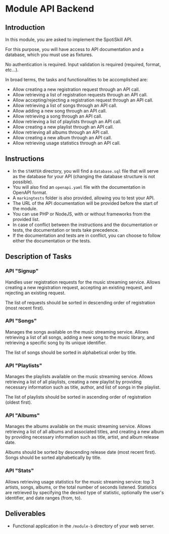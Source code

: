 # Module API Backend

## Introduction

In this module, you are asked to implement the SpotiSkill API.

For this purpose, you will have access to API documentation and a database, which you must use as fixtures.

No authentication is required.
Input validation is required (required, format, etc...).

In broad terms, the tasks and functionalities to be accomplished are:

- Allow creating a new registration request through an API call.
- Allow retrieving a list of registration requests through an API call.
- Allow accepting/rejecting a registration request through an API call.
- Allow retrieving a list of songs through an API call.
- Allow adding a new song through an API call.
- Allow retrieving a song through an API call.
- Allow retrieving a list of playlists through an API call.
- Allow creating a new playlist through an API call.
- Allow retrieving all albums through an API call.
- Allow creating a new album through an API call.
- Allow retrieving usage statistics through an API call.

## Instructions

- In the `STARTER` directory, you will find a `database.sql` file that will serve as the database for your API (changing the database structure is not possible).
- You will also find an `openapi.yaml` file with the documentation in OpenAPI format.
- A `markingtests` folder is also provided, allowing you to test your API.
- The URL of the API documentation will be provided before the start of the module.
- You can use PHP or NodeJS, with or without frameworks from the provided list.
- In case of conflict between the instructions and the documentation or tests, the documentation or tests take precedence.
- If the documentation and tests are in conflict, you can choose to follow either the documentation or the tests.

## Description of Tasks

### API "Signup"

Handles user registration requests for the music streaming service. Allows creating a new registration request, accepting an existing request, and rejecting an existing request.

The list of requests should be sorted in descending order of registration (most recent first).

### API "Songs"

Manages the songs available on the music streaming service. Allows retrieving a list of all songs, adding a new song to the music library, and retrieving a specific song by its unique identifier.

The list of songs should be sorted in alphabetical order by title.

### API "Playlists"

Manages the playlists available on the music streaming service. Allows retrieving a list of all playlists, creating a new playlist by providing necessary information such as title, author, and list of songs in the playlist.

The list of playlists should be sorted in ascending order of registration (oldest first).

### API "Albums"

Manages the albums available on the music streaming service. Allows retrieving a list of all albums and associated titles, and creating a new album by providing necessary information such as title, artist, and album release date.

Albums should be sorted by descending release date (most recent first).
Songs should be sorted alphabetically by title.

### API "Stats"

Allows retrieving usage statistics for the music streaming service: top 3 artists, songs, albums, or the total number of seconds listened.
Statistics are retrieved by specifying the desired type of statistic, optionally the user's identifier, and date ranges (from, to).

## Deliverables

- Functional application in the `/module-b` directory of your web server.
